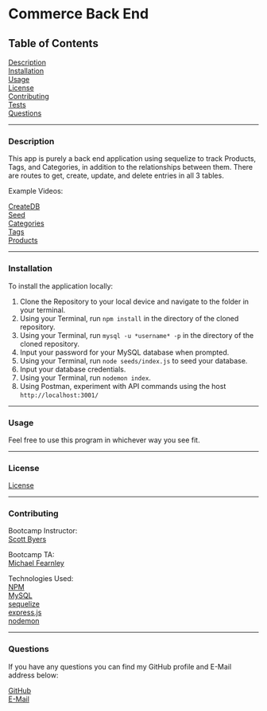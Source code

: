 # Commerce Back End

## Table of Contents  

[Description](#Description)  
[Installation](#Installation)  
[Usage](#Usage)  
[License](#License)  
[Contributing](#Contributing)  
[Tests](#Tests)  
[Questions](#Questions)  


---
<a name="Description"></a>
### Description

This app is purely a back end application using sequelize to track Products, Tags, and Categories, in addition to the relationships between them. There are routes to get, create, update, and delete entries in all 3 tables.  

Example Videos:

[CreateDB](https://drive.google.com/file/d/1AHs6-hbGZoy3WiV_xNgwBgWYvLGLJS7A/view)  
[Seed](https://drive.google.com/file/d/1a87LngSS9S8fhLaoycw4BV1g_OfzWhBX/view)  
[Categories](https://drive.google.com/file/d/1FsgpPnWNIH4xjuCvEyaXtiOZ5oXaEQzi/view)  
[Tags](https://drive.google.com/file/d/1FdiPC5NgH6lJ68LShIumAyGPFzH-t_Ak/view)  
[Products](https://drive.google.com/file/d/15BrWqJry4FMy2yKaO5lXh0ZFTaybgnRn/view)  

---
<a name="Installation"></a>
### Installation 

To install the application locally:  
1.  Clone the Repository to your local device and navigate to the folder in your terminal.  
2.  Using your Terminal, run `npm install` in the directory of the cloned repository.  
3.  Using your Terminal, run `mysql -u *username* -p` in the directory of the cloned repository.  
4.  Input your password for your MySQL database when prompted.  
5.  Using your Terminal, run `node seeds/index.js` to seed your database.
6.  Input your database credentials.  
7.  Using your Terminal, run `nodemon index`.
8.  Using Postman, experiment with API commands using the host `http://localhost:3001/`

---
<a name="Usage"></a>
### Usage

Feel free to use this program in whichever way you see fit.

---
<a name="License"></a>
### License

[License](./LICENSE)

---
<a name="Contributing"></a>
### Contributing

Bootcamp Instructor:  
[Scott Byers](https://github.com/switch120)  

Bootcamp TA:  
[Michael Fearnley](https://michaelfearnley.com/)  

Technologies Used:  
[NPM](https://www.npmjs.com/)  
[MySQL](https://www.npmjs.com/package/mysql)  
[sequelize](https://sequelize.org/)  
[express.js](https://expressjs.com/)  
[nodemon](https://www.npmjs.com/package/nodemon)  


---
<a name="Questions"></a>
### Questions

If you have any questions you can find my GitHub profile and E-Mail address below:  

[GitHub](https://github.com/rroyalty/)  
[E-Mail](rroyalty@gmail.com)